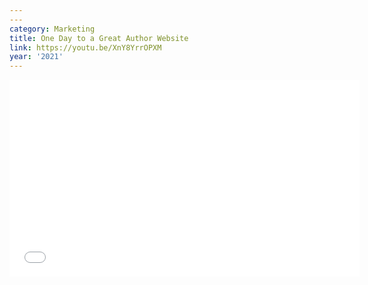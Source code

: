 ```yaml
---
---
category: Marketing
title: One Day to a Great Author Website
link: https://youtu.be/XnY8YrrOPXM
year: '2021'
---
```

<iframe width="560" height="315" src="{{ page.link }}" frameborder="0" allowfullscreen></iframe>

